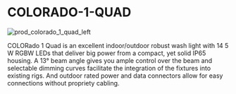 # COLORADO-1-QUAD




![prod_colorado_1_quad_left](https://user-images.githubusercontent.com/96065294/178293603-2c3f93f4-35bb-4ef6-a66c-f88dedf4f931.jpg)


COLORado 1 Quad is an excellent indoor/outdoor robust wash light with 14 5 W RGBW LEDs that deliver big power from a compact, yet solid IP65 housing. A 13° beam angle gives you ample control over the beam and selectable dimming curves facilitate the integration of the fixtures into existing rigs.  And outdoor rated power and data connectors allow for easy connections without propriety cabling.
